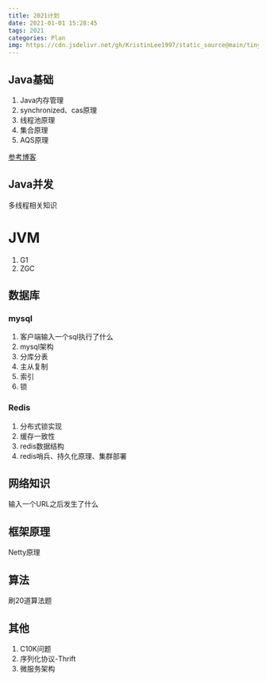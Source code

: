 ```yaml
---
title: 2021计划
date: 2021-01-01 15:28:45
tags: 2021
categories: Plan
img: https://cdn.jsdelivr.net/gh/KristinLee1997/static_source@main/tiny-image/post-cover/cover1.jpg
---
```

## Java基础

1. Java内存管理
2. synchronized、cas原理
3. 线程池原理
4. 集合原理
5. AQS原理

[参考博客](https://hollischuang.github.io/toBeTopJavaer/#/menu)

## Java并发
多线程相关知识

# JVM
1. G1 
2. ZGC


## 数据库
### mysql
<!--何登城博客-->
1. 客户端输入一个sql执行了什么
2. mysql架构
3. 分库分表
4. 主从复制
5. 索引
6. 锁

### Redis
1. 分布式锁实现
2. 缓存一致性
3. redis数据结构
4. redis哨兵、持久化原理、集群部署

## 网络知识
输入一个URL之后发生了什么


## 框架原理
Netty原理


## 算法
刷20道算法题

## 其他
1. C10K问题
2. 序列化协议-Thrift
3. 微服务架构